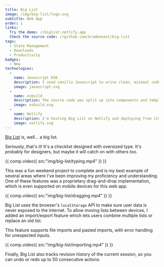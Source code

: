 ```yaml
---
title: Big List
image: /img/big-list/logo.svg
subtitle: Web App
order: 1
links:
  Try the demo: //biglist.netlify.app
  Check the source code: //github.com/bradeneast/big-list
tags:
  - State Management
  - Downloads
  - Productivity
badges:
  - New
technologies:
  - 
    name: Javascript ES6
    description: I used vanilla Javascript to write clean, minimal code that outperforms framework and library implementations.
    image: javascript.svg
  - 
    name: esbuild
    description: The source code was split up into components and templates, so [esbuild](//github.com/evanw/esbuild) was the fastest way to bundle and minify the application.
    image: esbuild.svg
  - 
    name: Netlify
    description: I'm hosting Big List on Netlify and deploying from its GitHub repository.
    image: netlify.svg
---
```


<a href="//biglist.netlify.app" target="_blank">Big List</a> is, well... a big list.

Seriously, that's it! It's a checklist designed with oversized type. It's probably for designers, but maybe it will catch on with others too.

{{ comp.video({ src:"img/big-list/typing.mp4" }) }}

This was a fun weekend project to complete and is my best example of several areas where I've been improving my proficiency and understanding. One of these features was a proprietary drag-and-drop implementation, which is even supported on mobile devices for this web app.

{{ comp.video({ src:"img/big-list/dragging.mp4" }) }}

Big List uses the browser's `localStorage` API to make sure user data is never exposed to the internet. To allow moving lists between devices, I added an import/export feature which lets users combine multiple lists or replace an old list.

This feature supports file imports and pasted imports, with error handling for unexpected inputs.

{{ comp.video({ src:"img/big-list/importing.mp4" }) }}

Finally, Big List also tracks revision history of the current session, so you can undo or redo up to 50 consecutive actions.